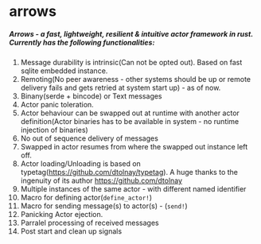# arrows
##### Arrows - a fast, lightweight, resilient & intuitive actor framework in rust. Currently has the following functionalities:

1) Message durability is intrinsic(Can not be opted out). Based on fast sqlite embedded instance.
2) Remoting(No peer awareness - other systems should be up or remote delivery fails and gets retried at system start up) - as of now.
3) Binany(serde + bincode) or Text messages
4) Actor panic toleration.
5) Actor behaviour can be swapped out at runtime with another actor definition(Actor binaries has to be available in system - no runtime injection of binaries)
6) No out of sequence delivery of messages 
7) Swapped in actor resumes from where the swapped out instance left off.
8) Actor loading/Unloading is based on typetag(https://github.com/dtolnay/typetag). A huge thanks to the ingenuity of its author https://github.com/dtolnay
9) Multiple instances of the same actor - with different named identifier
10) Macro for defining actor(`define_actor!`)
11) Macro for sending message(s) to actor(s) - (`send!`)
12) Panicking Actor ejection.
13) Parralel processing of received messages 
14) Post start and clean up signals

